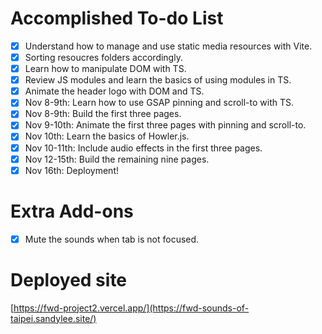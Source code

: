 # Accomplished To-do List
- [x] Understand how to manage and use static media resources with Vite.
- [x] Sorting resoucres folders accordingly.
- [x] Learn how to manipulate DOM with TS.
- [x] Review JS modules and learn the basics of using modules in TS.
- [x] Animate the header logo with DOM and TS.
- [x] Nov 8-9th: Learn how to use GSAP pinning and scroll-to with TS.
- [x] Nov 8-9th: Build the first three pages.
- [x] Nov 9-10th: Animate the first three pages with pinning and scroll-to.
- [x] Nov 10th: Learn the basics of Howler.js.
- [x] Nov 10-11th: Include audio effects in the first three pages.
- [x] Nov 12-15th: Build the remaining nine pages.
- [x] Nov 16th: Deployment!

# Extra Add-ons
- [x] Mute the sounds when tab is not focused.

# Deployed site
[https://fwd-project2.vercel.app/](https://fwd-sounds-of-taipei.sandylee.site/)
